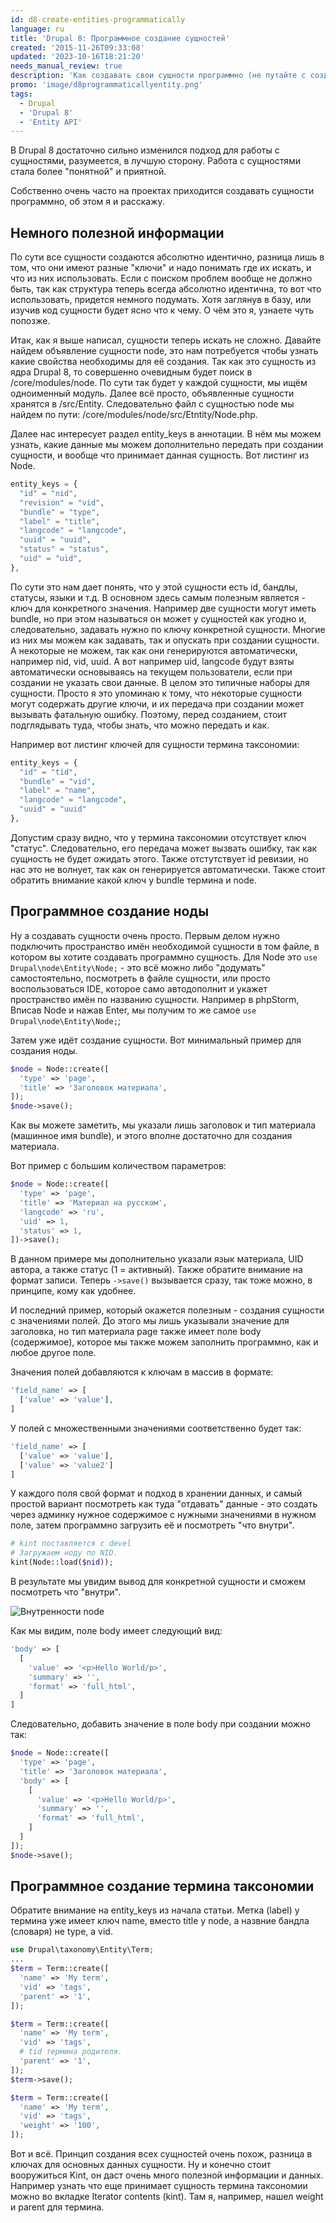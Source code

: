 ```yaml
---
id: d8-create-entities-programmatically
language: ru
title: 'Drupal 8: Программное создание сущностей'
created: '2015-11-26T09:33:08'
updated: '2023-10-16T18:21:20'
needs_manual_review: true
description: 'Как создавать свои сущности программно (не путайте с созданием типов сущностей).'
promo: 'image/d8programmaticallyentity.png'
tags:
  - Drupal
  - 'Drupal 8'
  - 'Entity API'
---
```


В Drupal 8 достаточно сильно изменился подход для работы с сущностями, разумеется, в лучшую сторону. Работа с сущностями стала более "понятной" и приятной.

Собственно очень часто на проектах приходится создавать сущности программно, об этом я и расскажу.


## Немного полезной информации


По сути все сущности создаются абсолютно идентично, разница лишь в том, что они имеют разные "ключи" и надо понимать где их искать, и что из них использовать. Если с поиском проблем вообще не должно быть, так как структура теперь всегда абсолютно идентична, то вот что использовать, придется немного подумать. Хотя заглянув в базу, или изучив код сущности будет ясно что к чему. О чём это я, узнаете чуть попозже.

Итак, как я выше написал, сущности теперь искать не сложно. Давайте найдем объявление сущности node, это нам потребуется чтобы узнать какие свойства необходимы для её создания. Так как это сущность из ядра Drupal 8, то совершенно очевидным будет поиск в /core/modules/node. По сути так будет у каждой сущности, мы ищём одноименный модуль. Далее всё просто, объявленные сущности хранятся в /src/Entity. Следовательно файл с сущностью node мы найдем по пути: /core/modules/node/src/Etntity/Node.php.

Далее нас интересует раздел entity_keys в аннотации. В нём мы можем узнать, какие данные мы можем дополнительно передать при создании сущности, и вообще что принимает данная сущность. Вот листинг из Node.

~~~php
entity_keys = {
  "id" = "nid",
  "revision" = "vid",
  "bundle" = "type",
  "label" = "title",
  "langcode" = "langcode",
  "uuid" = "uuid",
  "status" = "status",
  "uid" = "uid",
},
~~~

По сути это нам дает понять, что у этой сущности есть id, бандлы, статусы, языки и т.д. В основном здесь самым полезным является - ключ для конкретного значения. Например две сущности могут иметь bundle, но при этом называться он может у сущностей как угодно и, следовательно, задавать нужно по ключу конкретной cущности. Многие из них мы можем как задавать, так и опускать при создании сущности. А некоторые не можем, так как они генерируются автоматически, например nid, vid, uuid. А вот например uid, langcode будут взяты автоматически основываясь на текущем пользователи, если при создании не указать свои данные. В целом это типичные наборы для сущности. Просто я это упоминаю к тому, что некоторые сущности могут содержать другие ключи, и их передача при создании может вызывать фатальную ошибку. Поэтому, перед созданием, стоит подглядывать туда, чтобы знать, что можно передать и как.

Например вот листинг ключей для сущности термина таксономии:

~~~php
entity_keys = {
  "id" = "tid",
  "bundle" = "vid",
  "label" = "name",
  "langcode" = "langcode",
  "uuid" = "uuid"
},
~~~

Допустим сразу видно, что у термина таксономии отсутствует ключ "статус". Следовательно, его передача может вызвать ошибку, так как сущность не будет ожидать этого. Также отстутствует id ревизии, но нас это не волнует, так как он генерируется автоматически. Также стоит обратить внимание какой ключ у bundle термина и node. 


## Программное создание ноды


Ну а создавать сущности очень просто. Первым делом нужно подключить пространство имён необходимой сущности в том файле, в котором вы хотите создавать программно сущность. Для Node это `use Drupal\node\Entity\Node;` - это всё можно либо "додумать" самостоятельно, посмотреть в файле сущности, или просто воспользоваться IDE, которое само автодополнит и укажет пространство имён по названию сущности. Например в phpStorm, Вписав Node и нажав Enter, мы получим то же самое `use Drupal\node\Entity\Node;`;

Затем уже идёт создание сущности. Вот минимальный пример для создания ноды.

~~~php
$node = Node::create([
  'type' => 'page',
  'title' => 'Заголовок материала',
]);
$node->save();
~~~

Как вы можете заметить, мы указали лишь заголовок и тип материала (машинное имя bundle), и этого вполне достаточно для создания материала.

Вот пример с большим количеством параметров:

~~~php
$node = Node::create([
  'type' => 'page',
  'title' => 'Материал на русском',
  'langcode' => 'ru',
  'uid' => 1,
  'status' => 1,
])->save();
~~~

В данном примере мы дополнительно указали язык материала, UID автора, а также статус (1 = активный). Также обратите внимание на формат записи. Теперь `->save()` вызывается сразу, так тоже можно, в принципе, кому как удобнее.

И последний пример, который окажется полезным - создания сущности с значениями полей. До этого мы лишь указывали значение для заголовка, но тип материала page также имеет поле body (содержимое), которое мы также можем заполнить программно, как и любое другое поле.

Значения полей добавляются к ключам в массив в формате:

~~~php
'field_name' => [
  ['value' => 'value'],
]
~~~

У полей с множественными значениями соответственно будет так:

~~~php
'field_name' => [
  ['value' => 'value'],
  ['value' => 'value2']
]
~~~

У каждого поля свой формат и подход в хранении данных, и самый простой вариант посмотреть как туда "отдавать" данные - это создать через админку нужное содержимое с нужными значениями в нужном поле, затем программно загрузить её и посмотреть "что внутри".

~~~php
# kint поставляется с devel
# Загружаем ноду по NID.
kint(Node::load($nid));
~~~

В результате мы увидим вывод для конкретной сущности и сможем посмотреть что "внутри".

![Внутренности node](image/1%20(37).png)

Как мы видим, поле body имеет следующий вид:

~~~php
'body' => [
  [
    'value' => '<p>Hello World/p>',
    'summary' => '',
    'format' => 'full_html',
  ]
]
~~~

Следовательно, добавить значение в поле body при создании можно так:

~~~php
$node = Node::create([
  'type' => 'page',
  'title' => 'Заголовок материала',
  'body' => [
    [
      'value' => '<p>Hello World/p>',
      'summary' => '',
      'format' => 'full_html',
    ]
  ]
]);
$node->save();
~~~

## Программное создание термина таксономии


Обратите внимание на entity_keys из начала статьи. Метка (label) у термина уже имеет ключ name, вместо title у node, а назвние бандла (словаря) не type, а vid.

~~~php
use Drupal\taxonomy\Entity\Term;
...
$term = Term::create([
  'name' => 'My term',
  'vid' => 'tags',
  'parent' => '1',
]);
~~~

~~~php {"header":"Добавление термина в качестве \"дочернего\"."}
$term = Term::create([
  'name' => 'My term',
  'vid' => 'tags',
  # tid термина родителя.
  'parent' => '1',
]);
$term->save();
~~~

~~~php {"header":"Добавление веса для термина"}
$term = Term::create([
  'name' => 'My term',
  'vid' => 'tags',
  'weight' => '100',
]);
~~~

Вот и всё. Принцип создания всех сущностей очень похож, разница в ключах для основных данных сущности. Ну и конечно стоит вооружиться Kint, он даст очень много полезной информации и данных. Например узнать что еще принимает сущность термина таксономии можно во вкладке Iterator contents (kint). Там я, например, нашел weight и parent для термина.
